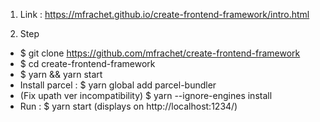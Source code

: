 1. Link : https://mfrachet.github.io/create-frontend-framework/intro.html

2. Step
- $ git clone https://github.com/mfrachet/create-frontend-framework
- $ cd create-frontend-framework
- $ yarn && yarn start
- Install parcel : $ yarn global add parcel-bundler
- (Fix upath ver incompatibility) $ yarn --ignore-engines install
- Run : $ yarn start (displays on http://localhost:1234/)

